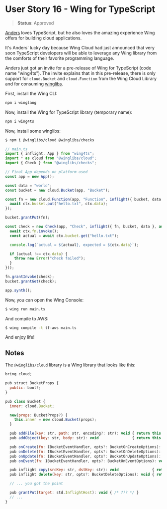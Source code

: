 # User Story 16 - Wing for TypeScript

> **Status**: Approved

[Anders](https://en.wikipedia.org/wiki/Anders_Hejlsberg) loves TypeScript, but he also loves the amazing experience Wing offers for building cloud applications.

It's Anders' lucky day because Wing Cloud had just announced that very soon TypeScript developers will be able to leverage any Wing library from the comforts of
their favorite programming language.

Anders just got an invite for a pre-release of Wing for TypeScript (code name "wing4ts"). The invite explains that in this pre-release, there is only support for `cloud.Bucket` and `cloud.Function` from the Wing Cloud Library and for consuming [winglibs](https://github.com/winglang/winglibs).

First, install the Wing CLI:

```sh
npm i winglang
```

Now, install the Wing for TypeScript library (temporary name):

```sh
npm i wing4ts
```

Now, install some winglibs:

```sh
$ npm i @winglibs/cloud @winglibs/checks
```

```ts
// main.ts
import { inflight, App } from "wing4ts";
import * as cloud from "@winglibs/cloud";
import { Check } from "@winglibs/checks";

// Final App depends on platform used
const app = new App();

const data = "world";
const bucket = new cloud.Bucket(app, "Bucket");

const fn = new cloud.Function(app, "Function", inflight({ bucket, data }, async (ctx, event) => {
  await ctx.bucket.put("hello.txt", ctx.data);
});

bucket.grantPut(fn);

const check = new Check(app, "Check", inflight({ fn, bucket, data }, async (ctx, event) => {
  await ctx.fn.invoke();
  const actual = await ctx.bucket.get("hello.txt");

  console.log(`actual = ${actual}, expected = ${ctx.data}`);

  if (actual !== ctx.data) {
    throw new Error("check failed");
  }
}));

fn.grantInvoke(check);
bucket.grantGet(check);

app.synth();
```

Now, you can open the Wing Console:

```sh
$ wing run main.ts
```

And compile to AWS:

```sh
$ wing compile -t tf-aws main.ts
```

And enjoy life!

## Notes

The `@winglibs/cloud` library is a Wing library that looks like this:

```js
bring cloud;

pub struct BucketProps {
  public: bool?;
}

pub class Bucket {
  inner: cloud.Bucket;

  new(props: BucketProps?) {
    this.inner = new cloud.Bucket(props);
  }

  pub addFile(key: str, path: str, encoding?: str): void { return this.inner.addFile(key, path, encoding); }
  pub addObject(key: str, body: str): void               { return this.inner.addObject(key, body); }

  pub onCreate(fn: IBucketEventHandler, opts?: BucketOnCreateOptions): void { return this.onCreate(fn, opts); }
  pub onDelete(fn: IBucketEventHandler, opts?: BucketOnDeleteOptions): void { return this.onDelete(fn, opts); }
  pub onUpdate(fn: IBucketEventHandler, opts?: BucketOnUpdateOptions): void { return this.onUpdate(fn, opts); }
  pub onEvent(fn: IBucketEventHandler, opts?: BucketOnEventOptions): void   { return this.onEvent(fn, opts); }

  pub inflight copy(srcKey: str, dstKey: str): void               { return this.inner.copy(srcKey, dstKey); }
  pub inflight delete(key: str, opts?: BucketDeleteOptions): void { return this.inner.delete(key, opts); }

  // ... you got the point

  pub grantPut(target: std.InflightHost): void { /* ??? */ }
  // ...
}
```
